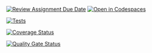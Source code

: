 [![Review Assignment Due Date](https://classroom.github.com/assets/deadline-readme-button-22041afd0340ce965d47ae6ef1cefeee28c7c493a6346c4f15d667ab976d596c.svg)](https://classroom.github.com/a/FTPDI46d)
[![Open in Codespaces](https://classroom.github.com/assets/launch-codespace-2972f46106e565e64193e422d61a12cf1da4916b45550586e14ef0a7c637dd04.svg)](https://classroom.github.com/open-in-codespaces?assignment_repo_id=18304726)

[![Tests](https://github.com/ULL-ESIT-INF-DSI-2425/prct06-generics-solid-DiegoHdezToledo/actions/workflows/ci.yml/badge.svg)](https://github.com/ULL-ESIT-INF-DSI-2425/prct06-generics-solid-DiegoHdezToledo/actions/workflows/ci.yml)

[![Coverage Status](https://coveralls.io/repos/github/ULL-ESIT-INF-DSI-2425/prct06-generics-solid-DiegoHdezToledo/badge.svg?branch=main)](https://coveralls.io/github/ULL-ESIT-INF-DSI-2425/prct06-generics-solid-DiegoHdezToledo?branch=main)

[![Quality Gate Status](https://sonarcloud.io/api/project_badges/measure?project=ULL-ESIT-INF-DSI-2425_prct06-generics-solid-DiegoHdezToledo&metric=alert_status)](https://sonarcloud.io/summary/new_code?id=ULL-ESIT-INF-DSI-2425_prct06-generics-solid-DiegoHdezToledo)
